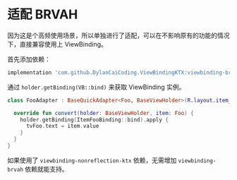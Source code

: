 # 适配 BRVAH

因为这是个高频使用场景，所以单独进行了适配，可以在不影响原有的功能的情况下，直接兼容使用上 ViewBinding。

首先添加依赖：

```gradle
implementation 'com.github.DylanCaiCoding.ViewBindingKTX:viewbinding-brvah:2.0.1'
```

通过 `holder.getBinding(VB::bind)` 来获取 ViewBinding 实例。

```kotlin
class FooAdapter : BaseQuickAdapter<Foo, BaseViewHolder>(R.layout.item_foo) {

  override fun convert(holder: BaseViewHolder, item: Foo) {
    holder.getBinding(ItemFooBinding::bind).apply {
      tvFoo.text = item.value
    }
  }
}
```

如果使用了 `viewbinding-nonreflection-ktx` 依赖，无需增加 `viewbinding-brvah` 依赖就能支持。